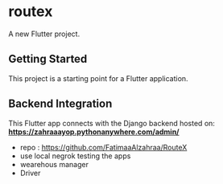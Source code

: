 # routex

A new Flutter project.

## Getting Started

This project is a starting point for a Flutter application.

## Backend Integration
This Flutter app connects with the Django backend hosted on: **https://zahraaayop.pythonanywhere.com/admin/**

- repo : https://github.com/FatimaaAlzahraa/RouteX
- use local negrok testing the apps
- wearehous manager
- Driver

